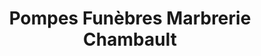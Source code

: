 ---
title: "Pompes Funèbres Marbrerie Chambault"
url: /crecy-la-chapelle/pompes-funebres-marbrerie-chambault/
shop: Bestattungen
---